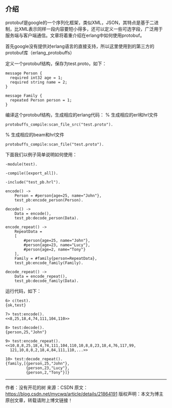 ## 介绍

protobuf是google的一个序列化框架，类似XML，JSON，其特点是基于二进制，比XML表示同样一段内容要短小得多，还可以定义一些可选字段，广泛用于服务端与客户端通信。文章将着重介绍在erlang中如何使用protobuf。

首先google没有提供对erlang语言的直接支持，所以这里使用到的第三方的protobuf库（erlang_protobuffs）

定义一个protobuf结构，保存为test.proto，如下：

```
message Person {
  required int32 age = 1;
  required string name = 2;
}

message Family {
  repeated Person person = 1;
}
```

编译这个protobuf结构，生成相应的erlang代码：
% 生成相应的erl和hrl文件

```
protobuffs_compile:scan_file_src("test.proto").
```

% 生成相应的beam和hrl文件

```
protobuffs_compile:scan_file("test.proto").
```

下面我们以例子简单说明如何使用：

```
-module(test).

-compile([export_all]).

-include("test_pb.hrl").

encode() ->
	Person = #person{age=25, name="John"},
	test_pb:encode_person(Person).

decode() ->
	Data = encode(),
	test_pb:decode_person(Data).

encode_repeat() ->
	RepeatData =
	[
		#person{age=25, name="John"},
		#person{age=23, name="Lucy"},
		#person{age=2, name="Tony"}
	],
	Family = #family{person=RepeatData},
	test_pb:encode_family(Family).
	
decode_repeat() ->
	Data = encode_repeat(),
	test_pb:decode_family(Data).
```

运行代码，如下：
```
6> c(test).
{ok,test}

7> test:encode().
<<8,25,18,4,74,111,104,110>>

8> test:decode().
{person,25,"John"}

9> test:encode_repeat().
<<10,8,8,25,18,4,74,111,104,110,10,8,8,23,18,4,76,117,99,
  121,10,8,8,2,18,4,84,111,110,...>>

10> test:decode_repeat().
{family,[{person,25,"John"},
         {person,23,"Lucy"},
         {person,2,"Tony"}]}
```
--------------------- 
作者：没有开花的树 
来源：CSDN 
原文：https://blog.csdn.net/mycwq/article/details/21864191 
版权声明：本文为博主原创文章，转载请附上博文链接！